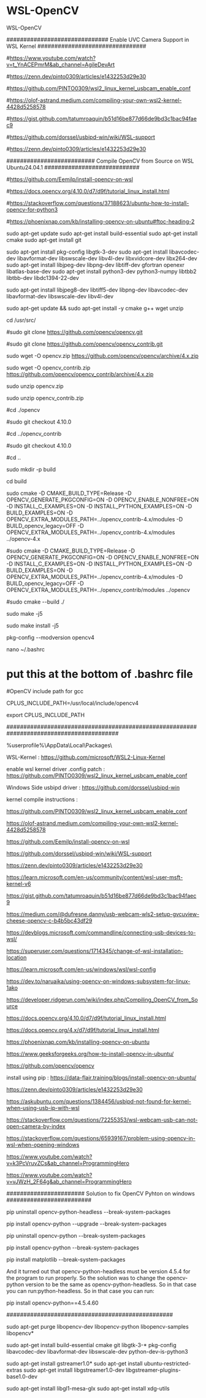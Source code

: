 # WSL-OpenCV
WSL-OpenCV

############################## Enable UVC Camera Support in WSL Kernel ################################

#https://www.youtube.com/watch?v=t_YnACEPmrM&ab_channel=AgileDevArt

#https://zenn.dev/pinto0309/articles/e1432253d29e30

#https://github.com/PINTO0309/wsl2_linux_kernel_usbcam_enable_conf

#https://olof-astrand.medium.com/compiling-your-own-wsl2-kernel-4428d5258578

#https://gist.github.com/tatumroaquin/b51d16be877d66de9bd3c1bac94faec9

#https://github.com/dorssel/usbipd-win/wiki/WSL-support

#https://zenn.dev/pinto0309/articles/e1432253d29e30



########################## Compile OpenCV from Source on WSL Ubuntu24.04.1 ############################

#https://github.com/Eemilp/install-opencv-on-wsl

#https://docs.opencv.org/4.10.0/d7/d9f/tutorial_linux_install.html

#https://stackoverflow.com/questions/37188623/ubuntu-how-to-install-opencv-for-python3

#https://phoenixnap.com/kb/installing-opencv-on-ubuntu#ftoc-heading-2


sudo apt-get update
sudo apt-get install build-essential
sudo apt-get install cmake
sudo apt-get install git

sudo apt-get install pkg-config libgtk-3-dev
sudo apt-get install libavcodec-dev libavformat-dev libswscale-dev libv4l-dev libxvidcore-dev libx264-dev
sudo apt-get install libjpeg-dev libpng-dev libtiff-dev gfortran openexr libatlas-base-dev
sudo apt-get install python3-dev python3-numpy libtbb2 libtbb-dev libdc1394-22-dev

sudo apt-get install libjpeg8-dev libtiff5-dev libpng-dev libavcodec-dev libavformat-dev libswscale-dev libv4l-dev

sudo apt-get update && sudo apt-get install -y cmake g++ wget unzip

cd /usr/src/

#sudo git clone https://github.com/opencv/opencv.git

#sudo git clone https://github.com/opencv/opencv_contrib.git

sudo wget -O opencv.zip https://github.com/opencv/opencv/archive/4.x.zip

sudo wget -O opencv_contrib.zip https://github.com/opencv/opencv_contrib/archive/4.x.zip

sudo unzip opencv.zip

sudo unzip opencv_contrib.zip

#cd ./opencv

#sudo git checkout 4.10.0

#cd ../opencv_contrib

#sudo git checkout 4.10.0

#cd ..

sudo mkdir -p build

cd build

sudo cmake -D CMAKE_BUILD_TYPE=Release -D OPENCV_GENERATE_PKGCONFIG=ON -D OPENCV_ENABLE_NONFREE=ON -D INSTALL_C_EXAMPLES=ON -D INSTALL_PYTHON_EXAMPLES=ON -D BUILD_EXAMPLES=ON -D OPENCV_EXTRA_MODULES_PATH=../opencv_contrib-4.x/modules -D BUILD_opencv_legacy=OFF  -D OPENCV_EXTRA_MODULES_PATH=../opencv_contrib-4.x/modules ../opencv-4.x

#sudo cmake -D CMAKE_BUILD_TYPE=Release -D OPENCV_GENERATE_PKGCONFIG=ON -D OPENCV_ENABLE_NONFREE=ON -D INSTALL_C_EXAMPLES=ON -D INSTALL_PYTHON_EXAMPLES=ON -D BUILD_EXAMPLES=ON -D OPENCV_EXTRA_MODULES_PATH=../opencv_contrib-4.x/modules -D BUILD_opencv_legacy=OFF  -D OPENCV_EXTRA_MODULES_PATH=../opencv_contrib/modules ../opencv

#sudo cmake --build ./

sudo make -j5

sudo make install -j5

pkg-config --modversion opencv4

nano ~/.bashrc

# put this at the bottom of .bashrc file

#OpenCV include path for gcc

CPLUS_INCLUDE_PATH=/usr/local/include/opencv4

export CPLUS_INCLUDE_PATH


#########################################################################################

%userprofile%\AppData\Local\Packages\

WSL-Kernel : https://github.com/microsoft/WSL2-Linux-Kernel

enable wsl kernel driver .config patch : https://github.com/PINTO0309/wsl2_linux_kernel_usbcam_enable_conf

Windows Side usbipd driver : https://github.com/dorssel/usbipd-win

kernel compile instructions :

https://github.com/PINTO0309/wsl2_linux_kernel_usbcam_enable_conf

https://olof-astrand.medium.com/compiling-your-own-wsl2-kernel-4428d5258578

https://github.com/Eemilp/install-opencv-on-wsl

https://github.com/dorssel/usbipd-win/wiki/WSL-support

https://zenn.dev/pinto0309/articles/e1432253d29e30

https://learn.microsoft.com/en-us/community/content/wsl-user-msft-kernel-v6

https://gist.github.com/tatumroaquin/b51d16be877d66de9bd3c1bac94faec9

https://medium.com/@dufresne.danny/usb-webcam-wls2-setup-gvcuview-cheese-opencv-c-b4b5bc43df29

https://devblogs.microsoft.com/commandline/connecting-usb-devices-to-wsl/


https://superuser.com/questions/1714345/change-of-wsl-installation-location

https://learn.microsoft.com/en-us/windows/wsl/wsl-config

https://dev.to/naruaika/using-opencv-on-windows-subsystem-for-linux-1ako


https://developer.ridgerun.com/wiki/index.php/Compiling_OpenCV_from_Source

https://docs.opencv.org/4.10.0/d7/d9f/tutorial_linux_install.html

https://docs.opencv.org/4.x/d7/d9f/tutorial_linux_install.html

https://phoenixnap.com/kb/installing-opencv-on-ubuntu

https://www.geeksforgeeks.org/how-to-install-opencv-in-ubuntu/


https://github.com/opencv/opencv

install using pip : https://data-flair.training/blogs/install-opencv-on-ubuntu/

https://zenn.dev/pinto0309/articles/e1432253d29e30

https://askubuntu.com/questions/1384456/usbipd-not-found-for-kernel-when-using-usb-ip-with-wsl

https://stackoverflow.com/questions/72255353/wsl-webcam-usb-can-not-open-camera-by-index

https://stackoverflow.com/questions/65939167/problem-using-opencv-in-wsl-when-opening-windows

https://www.youtube.com/watch?v=k3PcVruvZCs&ab_channel=ProgrammingHero

https://www.youtube.com/watch?v=vJWzH_2F64g&ab_channel=ProgrammingHero

####################### Solution to fix OpenCV Pyhton on windows #########################

pip uninstall opencv-python-headless --break-system-packages

pip install opencv-python --upgrade --break-system-packages

pip uninstall opencv-python --break-system-packages

pip install opencv-python --break-system-packages

pip install matplotlib --break-system-packages

And it turned out that opencv-python-headless must be version 4.5.4 for the program to run properly. So the solution was to change the opencv-python version to be the same as opencv-python-headless. So in that case you can run:python-headless. So in that case you can run:

pip install opencv-python==4.5.4.60

#################################################

sudo apt-get purge libopencv-dev libopencv-python libopencv-samples libopencv*

sudo apt-get install build-essential cmake git libgtk-3-* pkg-config libavcodec-dev libavformat-dev libswscale-dev python-dev-is-python3

sudo apt-get install gstreamer1.0*
sudo apt-get install ubuntu-restricted-extras
sudo apt-get install libgstreamer1.0-dev libgstreamer-plugins-base1.0-dev

sudo apt-get install libgl1-mesa-glx
sudo apt-get install xdg-utils



